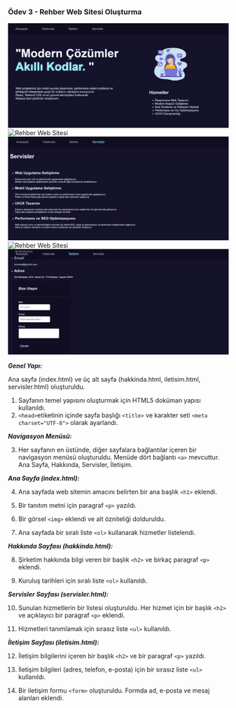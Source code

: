 ###  Ödev 3 - Rehber Web Sitesi Oluşturma

![Rehber Web Sitesi](./src/index.html-img.png)
![Rehber Web Sitesi](./src/hakkında.html-img.png)
![Rehber Web Sitesi](./src/servisler.html-img.png)
![Rehber Web Sitesi](./src/iletişim.html-img.png)
![Rehber Web Sitesi](./src/index.html-img-2.png)

***Genel Yapı:***

Ana sayfa (index.html) ve  üç alt sayfa (hakkinda.html, iletisim.html, servisler.html) oluşturuldu.

1. Sayfanın temel yapısını oluşturmak için HTML5 doküman yapısı kullanıldı.
2. `<head>`etiketinin içinde sayfa başlığı `<title>` ve karakter seti `<meta charset="UTF-8">` olarak ayarlandı.

***Navigasyon Menüsü:***

3. Her sayfanın en üstünde, diğer sayfalara bağlantılar içeren bir navigasyon menüsü oluşturuldu. Menüde dört bağlantı `<a>` mevcuttur. Ana Sayfa, Hakkında, Servisler, İletişim.

***Ana Sayfa (index.html):***

4. Ana sayfada web sitemin amacını belirten bir ana başlık `<h1>` eklendi.

5. Bir tanıtım metni için paragraf `<p>` yazıldı.

6. Bir görsel `<img>` eklendi ve alt özniteliği dolduruldu.

7. Ana sayfada  bir sıralı liste `<ol>`  kullanarak hizmetler listelendi.

***Hakkında Sayfası (hakkinda.html):***

8. Şirketim hakkında bilgi veren bir başlık `<h2>` ve birkaç paragraf `<p>` eklendi.

9. Kuruluş tarihleri için sıralı liste `<ol>` kullanıldı.

***Servisler Sayfası (servisler.html):***

10. Sunulan hizmetlerin bir listesi oluşturuldu. Her hizmet için bir başlık `<h2>` ve açıklayıcı bir paragraf `<p>` eklendi.

11. Hizmetleri tanımlamak için sırasız liste `<ul>` kullanıldı.

***İletişim Sayfası (iletisim.html):***

12. İletişim bilgilerini içeren bir başlık `<h2>` ve bir paragraf `<p>` yazıldı.

13. İletişim bilgileri (adres, telefon, e-posta) için bir sırasız liste `<ul>` kullanıldı.

14. Bir iletişim formu `<form>` oluşturuldu. Formda ad, e-posta ve mesaj alanları eklendi. 








